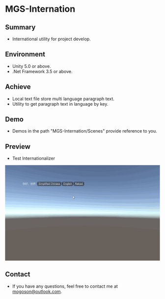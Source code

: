 ﻿# MGS-Internation

## Summary
- International utility for project develop.

## Environment
- Unity 5.0 or above.
- .Net Framework 3.5 or above.

## Achieve
- Local text file store multi language paragraph text.
- Utility to get paragraph text in language by key.

## Demo
- Demos in the path "MGS-Internation/Scenes" provide reference to you.

## Preview
- Test Internationalizer

![Test Internationalizer](./Attachment/README_Image/TestInternationalizer.gif)

## Contact
- If you have any questions, feel free to contact me at mogoson@outlook.com.